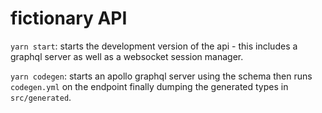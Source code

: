 # fictionary API

```yarn start```: starts the development version of the api - this includes a graphql server
as well as a websocket session manager.

```yarn codegen```: starts an apollo graphql server using the schema then runs ```codegen.yml```
on the endpoint finally dumping the generated types in ```src/generated```.
